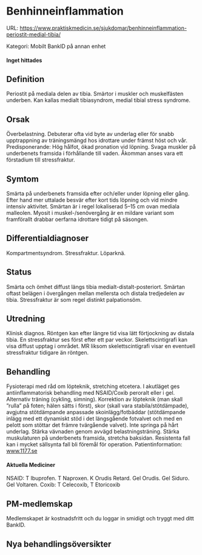 # Benhinneinflammation

URL: https://www.praktiskmedicin.se/sjukdomar/benhinneinflammation-periostit-medial-tibia/



Kategori: Mobilt BankID på annan enhet

#### Inget hittades

## Definition

Periostit på mediala delen av tibia. Smärtor i muskler och muskelfästen underben. Kan kallas medialt tibiasyndrom, medial tibial stress syndrome.

## Orsak

Överbelastning. Debuterar ofta vid byte av underlag eller för snabb upptrappning av träningsmängd hos idrottare under främst höst och vår. Predisponerande: Hög hålfot, ökad pronation vid löpning. Svaga muskler på underbenets framsida i förhållande till vaden. Åkomman anses vara ett förstadium till stressfraktur.

## Symtom

Smärta på underbenets framsida efter och/eller under löpning eller gång. Efter hand mer uttalade besvär efter kort tids löpning och vid mindre intensiv aktivitet. Smärtan är i regel lokaliserad 5–15 cm ovan mediala malleolen. Myosit i muskel-/senövergång är en mildare variant som framförallt drabbar oerfarna idrottare tidigt på säsongen.

## Differentialdiagnoser

Kompartmentsyndrom. Stressfraktur. Löparknä.

## Status

Smärta och ömhet diffust längs tibia medialt-distalt-posteriort. Smärtan oftast belägen i övergången mellan mellersta och distala tredjedelen av tibia. Stressfraktur är som regel distinkt palpationsöm.

## Utredning

Klinisk diagnos. Röntgen kan efter längre tid visa lätt förtjockning av distala tibia. En stressfraktur ses först efter ett par veckor. Skelettscintigrafi kan visa diffust upptag i området. MR liksom skelettscintigrafi visar en eventuell stressfraktur tidigare än röntgen.

## Behandling

Fysioterapi med råd om löpteknik, stretching etcetera. I akutläget ges antiinflammatorisk behandling med NSAID/Coxib peroralt eller i gel. Alternativ träning (cykling, simning). Korrektion av löpteknik (man skall ”rulla” på foten; hälen sätts i först), skor (skall vara stabila/stötdämpade), avgjutna stötdämpande anpassade skoinlägg/fotbäddar (stötdämpande inlägg med ett dynamiskt stöd i det längsgående fotvalvet och med en pelott som stöttar det främre tvärgående valvet). Inte springa på hårt underlag. Stärka vävnaden genom avvägd belastningsträning. Stärka muskulaturen på underbenets framsida, stretcha baksidan. Resistenta fall kan i mycket sällsynta fall bli föremål för operation.
Patientinformation: www.1177.se

#### Aktuella Mediciner

NSAID: T Ibuprofen. T Naproxen. K Orudis Retard. Gel Orudis.
Gel Siduro. Gel Voltaren.
Coxib: T Celecoxib, T Etoricoxib 

## PM-medlemskap

Medlemskapet är kostnadsfritt och du loggar in smidigt och tryggt med ditt BankID.

## Nya behandlingsöversikter

